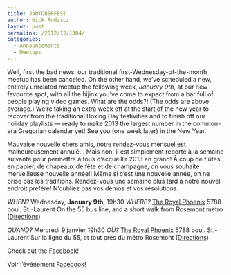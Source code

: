 ```yaml
---
title: JANTOBERFEST
author: Nick Rudzicz
layout: post
permalink: /2012/12/1304/
categories:
  - Announcements
  - Meetups
---
```


Well, first the bad news: our traditional first-Wednesday-of-the-month meetup has been canceled.
On the other hand, we&#8217;ve scheduled a new, entirely unrelated meetup the following week, *January 9th*, at our new favourite spot, with all the hijinx you&#8217;ve come to expect from a bar full of people playing video games. What are the odds?! (The odds are above average.)
We&#8217;re taking an extra week off at the start of the new year to recover from the traditional Boxing Day festivities and to finish off our holiday playlists &#8212; ready to make 2013 the largest number in the common-era Gregorian calendar yet!
See you (one week later) in the New Year.

Mauvaise nouvelle chers amis, notre rendez-vous mensuel est malheureusement annul&eacute;&#8230; Mais non, il est simplement report&eacute; &agrave; la semaine suivante pour permettre &agrave; tous d&#8217;accueillir 2013 en grand! &Agrave; coup de fl&ucirc;tes en papier, de chapeaux de f&ecirc;te et de champagne, on vous souhaite merveilleuse nouvelle ann&eacute;e!!
M&ecirc;me si c&#8217;est une nouvelle ann&eacute;e, on ne brise pas les traditions. Rendez-vous une semaine plus tard &agrave; notre nouvel endroit pr&eacute;f&eacute;r&eacute;! N&#8217;oubliez pas vos d&eacute;mos et vos r&eacute;solutions.













*WHEN?*
 Wednesday, **January 9th**, 19h30
*WHERE?*
 [The Royal Phoenix](http://royalphoenixbar.com/)
 5788 boul. St.-Laurent
 On the 55 bus line, and a short walk from Rosemont metro
 ([Directions](https://maps.google.com/maps?q=the+royal+phoenix))
 

*QUAND?*
 Mercredi 9 janvier 19h30
*OÙ?*
 [The Royal Phoenix](http://royalphoenixbar.com/)
 5788 boul. St.-Laurent
 Sur la ligne du 55, et tout pr&egrave;s du m&eacute;tro Rosemont
 ([Directions](https://maps.google.com/maps?q=the+royal+phoenix))
 








Check out the [Facebook](https://www.facebook.com/events/484602348245632/)!


Voir l&#8217;événement [Facebook](https://www.facebook.com/events/484602348245632/)!










